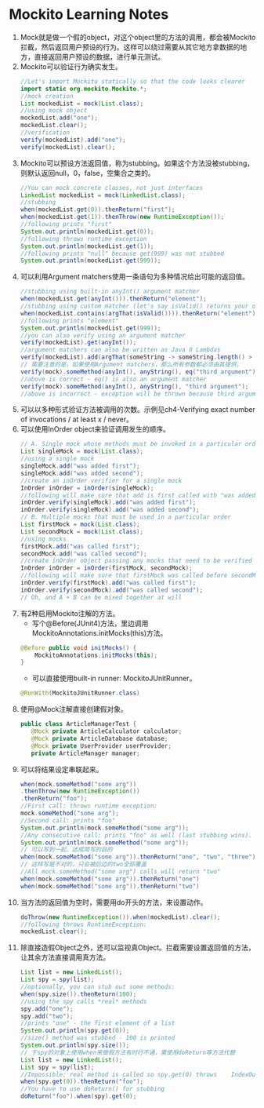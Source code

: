# Mockito Learning Notes

1. Mock就是做一个假的object，对这个object里的方法的调用，都会被Mockito拦截，然后返回用户预设的行为。这样可以绕过需要从其它地方拿数据的地方，直接返回用户预设的数据，进行单元测试。
2. Mockito可以验证行为确实发生。
    ```java
    //Let's import Mockito statically so that the code looks clearer
    import static org.mockito.Mockito.*;
    //mock creation
    List mockedList = mock(List.class);
    //using mock object
    mockedList.add("one");
    mockedList.clear();
    //verification
    verify(mockedList).add("one");
    verify(mockedList).clear();
    ```
3. Mockito可以预设方法返回值，称为stubbing。如果这个方法没被stubbing，则默认返回null，0，false，空集合之类的。
    ```java
    //You can mock concrete classes, not just interfaces
    LinkedList mockedList = mock(LinkedList.class);
    //stubbing
    when(mockedList.get(0)).thenReturn("first");
    when(mockedList.get(1)).thenThrow(new RuntimeException());
    //following prints "first"
    System.out.println(mockedList.get(0));
    //following throws runtime exception
    System.out.println(mockedList.get(1));
    //following prints "null" because get(999) was not stubbed
    System.out.println(mockedList.get(999));
    ```
4. 可以利用Argument matchers使用一条语句为多种情况给出可能的返回值。
    ```java
    //stubbing using built-in anyInt() argument matcher
    when(mockedList.get(anyInt())).thenReturn("element");
    //stubbing using custom matcher (let's say isValid() returns your own matcher implementation):
    when(mockedList.contains(argThat(isValid()))).thenReturn("element");
    //following prints "element"
    System.out.println(mockedList.get(999));
    //you can also verify using an argument matcher
    verify(mockedList).get(anyInt());
    //argument matchers can also be written as Java 8 Lambdas
    verify(mockedList).add(argThat(someString -> someString.length() > 5));
    // 需要注意的是，如果使用Argument matchers，那么所有参数都必须由其提供。
    verify(mock).someMethod(anyInt(), anyString(), eq("third argument"));
    //above is correct - eq() is also an argument matcher
    verify(mock).someMethod(anyInt(), anyString(), "third argument");
    //above is incorrect - exception will be thrown because third argument is givenwithout an argument matcher.
    ```
5. 可以以多种形式验证方法被调用的次数。示例见ch4-Verifying exact number of invocations / at least x / never。
6. 可以使用InOrder object来验证调用发生的顺序。
    ```java
    // A. Single mock whose methods must be invoked in a particular order
    List singleMock = mock(List.class);
    //using a single mock
    singleMock.add("was added first");
    singleMock.add("was added second");
    //create an inOrder verifier for a single mock
    InOrder inOrder = inOrder(singleMock);
    //following will make sure that add is first called with "was added first, thenwith "was added second"
    inOrder.verify(singleMock).add("was added first");
    inOrder.verify(singleMock).add("was added second");
    // B. Multiple mocks that must be used in a particular order
    List firstMock = mock(List.class);
    List secondMock = mock(List.class);
    //using mocks
    firstMock.add("was called first");
    secondMock.add("was called second");
    //create inOrder object passing any mocks that need to be verified in order
    InOrder inOrder = inOrder(firstMock, secondMock);
    //following will make sure that firstMock was called before secondMock
    inOrder.verify(firstMock).add("was called first");
    inOrder.verify(secondMock).add("was called second");
    // Oh, and A + B can be mixed together at will
    ```
7. 有2种启用Mockito注解的方法。
    - 写个@Before(JUnit4)方法，里边调用MockitoAnnotations.initMocks(this)方法。
    ```java
    @Before public void initMocks() {
        MockitoAnnotations.initMocks(this);
    }
    ```
    - 可以直接使用built-in runner: MockitoJUnitRunner。
    ```java
    @RunWith(MockitoJUnitRunner.class)
    ```
8. 使用@Mock注解直接创建假对象。
    ```java
    public class ArticleManagerTest {
       @Mock private ArticleCalculator calculator;
       @Mock private ArticleDatabase database;
       @Mock private UserProvider userProvider;
       private ArticleManager manager;
    ```
9. 可以将结果设定串联起来。
    ```java
    when(mock.someMethod("some arg"))
    .thenThrow(new RuntimeException())
    .thenReturn("foo");
    //First call: throws runtime exception:
    mock.someMethod("some arg");
    //Second call: prints "foo"
    System.out.println(mock.someMethod("some arg"));
    //Any consecutive call: prints "foo" as well (last stubbing wins).
    System.out.println(mock.someMethod("some arg"));
    // 可以写到一起，达成简写的目的
    when(mock.someMethod("some arg")).thenReturn("one", "two", "three");
    // 这样写是不对的，只会被后边的two全部覆盖
    //All mock.someMethod("some arg") calls will return "two"
    when(mock.someMethod("some arg")).thenReturn("one")
    when(mock.someMethod("some arg")).thenReturn("two")
    ```
10. 当方法的返回值为空时，需要用do开头的方法，来设置动作。
    ```java
    doThrow(new RuntimeException()).when(mockedList).clear();
    //following throws RuntimeException:
    mockedList.clear();
    ```
11. 除直接造假Object之外，还可以监视真Object。拦截需要设置返回值的方法，让其余方法直接调用真方法。
    ```java
    List list = new LinkedList();
    List spy = spy(list);
    //optionally, you can stub out some methods:
    when(spy.size()).thenReturn(100);
    //using the spy calls *real* methods
    spy.add("one");
    spy.add("two");
    //prints "one" - the first element of a list
    System.out.println(spy.get(0));
    //size() method was stubbed - 100 is printed
    System.out.println(spy.size());
    // 于spy的对象上使用when来做假方法有时行不通，需使用doReturn等方法代替
    List list = new LinkedList();
    List spy = spy(list);
    //Impossible: real method is called so spy.get(0) throws    IndexOutOfBoundsException (the list is yet empty)
    when(spy.get(0)).thenReturn("foo");
    //You have to use doReturn() for stubbing
    doReturn("foo").when(spy).get(0);
    ```
